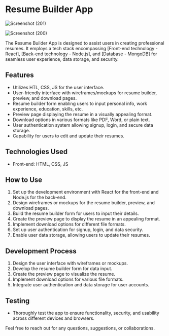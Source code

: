 # Resume Builder App

![Screenshot (201)](https://github.com/payalsahu1303/SIMPLBYTE/assets/141853271/968fec18-9fc1-4b9a-a227-04ce483462c6)

![Screenshot (200)](https://github.com/payalsahu1303/SIMPLBYTE/assets/141853271/cf8345a0-6f69-4ce9-9378-d89bf27ee438)

The Resume Builder App is designed to assist users in creating professional resumes. It employs a tech stack encompassing [Front-end technology - React], [Back-end technology - Node.js], and [Database - MongoDB] for seamless user experience, data storage, and security.

## Features
- Utilizes HTL, CSS, JS for the user interface.
- User-friendly interface with wireframes/mockups for resume builder, preview, and download pages.
- Resume builder form enabling users to input personal info, work experience, education, skills, etc.
- Preview page displaying the resume in a visually appealing format.
- Download options in various formats like PDF, Word, or plain text.
- User authentication system allowing signup, login, and secure data storage.
- Capability for users to edit and update their resumes.

## Technologies Used
- Front-end: HTML, CSS, JS

## How to Use
1. Set up the development environment with React for the front-end and Node.js for the back-end.
2. Design wireframes or mockups for the resume builder, preview, and download pages.
3. Build the resume builder form for users to input their details.
4. Create the preview page to display the resume in an appealing format.
5. Implement download options for different file formats.
6. Set up user authentication for signup, login, and data security.
7. Enable user data storage, allowing users to update their resumes.

## Development Process
1. Design the user interface with wireframes or mockups.
2. Develop the resume builder form for data input.
3. Create the preview page to visualize the resume.
4. Implement download options for various file formats.
5. Integrate user authentication and data storage for user accounts.

## Testing
- Thoroughly test the app to ensure functionality, security, and usability across different devices and browsers.

Feel free to reach out for any questions, suggestions, or collaborations.
